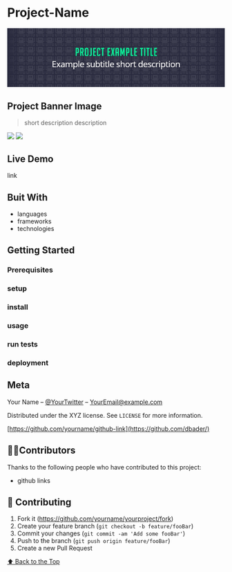# Project-Name
![Project-Name](./example-banner.jpg)
## Project Banner Image
> short description description

<p align="row">
<img src= "https://media.giphy.com/media/HYOlBKJBqgAfe/giphy.gif" width="400" >
<img src= "https://media.giphy.com/media/HYOlBKJBqgAfe/giphy.gif" width="400" >
</p>

## Live Demo
link

## Buit With
* languages
* frameworks
* technologies

## Getting Started

### Prerequisites

### setup

### install

### usage

### run tests

### deployment

## Meta

Your Name – [@YourTwitter](https://twitter.com/dbader_org) – YourEmail@example.com

Distributed under the XYZ license. See ``LICENSE`` for more information.

[https://github.com/yourname/github-link](https://github.com/dbader/)

## 👨‍🚀Contributors

Thanks to the following people who have contributed to this project:

* github links

## 🚀 Contributing
1. Fork it (<https://github.com/yourname/yourproject/fork>)
2. Create your feature branch (`git checkout -b feature/fooBar`)
3. Commit your changes (`git commit -am 'Add some fooBar'`)
4. Push to the branch (`git push origin feature/fooBar`)
5. Create a new Pull Request

[⬆ Back to the Top](#Project-Name)<br>
